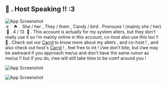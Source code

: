 

## 🎤 . Host Speaking !! :3
 
![App Screenshot](https://images3.alphacoders.com/131/1311937.jpg)
  ‎                                                                                                                                                                                                                      
                ‎   ⊰ ˙  ‎ ☘ .  ‎ She / her , They / them , Candy / bird . Pronouns ! (mainly she / her)
     ‎      🌱 . 4 / 13 
 ‎   🌿 . This account is actually for my system alters, but they don't really use it so i'm mainly online in this account, co-host also use this too !!
🌲 . Check out our [Carrd](https://rainbowconstellationsys.carrd.co) to know more about my alters , and co-host ! , and also check out host's [Carrd](https://sillysintromelaniethemed.carrd.co) ! , feel free to int ! i/we don't bite, but i/we may be awkward if you approach me/us and don't have the same rumor as me/us !! but if you do, i/we will still take time to be comf around you !

![App Screenshot](https://64.media.tumblr.com/845a4672f4fa30a0d788bb5e7a5ee075/9e50215eb404bc61-4e/s2048x3072/1f2a421a43bb586db131d4aca75d71982c2f4655.pnj)
 
![App Screenshot](https://i.pinimg.com/564x/7d/7e/27/7d7e27a52258ccaffc5b8306a134bf7b.jpg)
